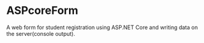 # ASPcoreForm
A web form for student registration using ASP.NET Core and writing data on the server(console output).
